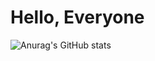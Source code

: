 # Hello, Everyone
![Anurag's GitHub stats](https://github-readme-stats.vercel.app/api?username=Nillufar&show_icons=true&theme=radical)
